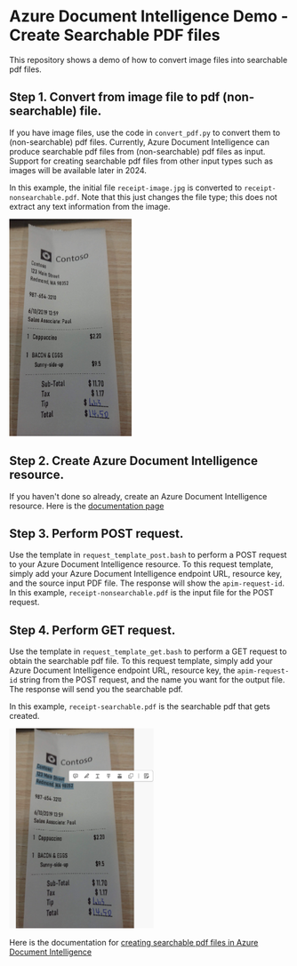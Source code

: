 # Azure Document Intelligence Demo - Create Searchable PDF files
This repository shows a demo of how to convert image files into searchable pdf files. 

## Step 1. Convert from image file to pdf (non-searchable) file. 
If you have image files, use the code in `convert_pdf.py` to convert them to (non-searchable) pdf files. Currently, Azure Document Intelligence can produce searchable pdf files from (non-searchable) pdf files as input. Support for creating searchable pdf files from other input types such as images will be available later in 2024. 


In this example, the initial file `receipt-image.jpg` is converted to `receipt-nonsearchable.pdf`. Note that this just changes the file type; this does not extract any text information from the image. 

<img src="receipt-image.jpg" alt="Initial image" width="220"/>


## Step 2. Create Azure Document Intelligence resource.
If you haven't done so already, create an Azure Document Intelligence resource. Here is the [documentation page](https://learn.microsoft.com/en-us/azure/ai-services/document-intelligence/create-document-intelligence-resource?view=doc-intel-4.0.0)

## Step 3. Perform POST request.
Use the template in `request_template_post.bash` to perform a POST request to your Azure Document Intelligence resource. To this request template, simply add your Azure Document Intelligence endpoint URL, resource key, and the source input PDF file. The response will show the `apim-request-id`. In this example, `receipt-nonsearchable.pdf` is the input file for the POST request. 

## Step 4. Perform GET request. 
Use the template in `request_template_get.bash` to perform a GET request to obtain the searchable pdf file. To this request template, simply add your Azure Document Intelligence endpoint URL, resource key, the `apim-request-id` string from the POST request, and the name you want for the output file. The response will send you the searchable pdf. 

In this example, `receipt-searchable.pdf` is the searchable pdf that gets created. 

<img src="searchable-demo.png" alt="Searchable pdf" width="260"/>

Here is the documentation for [creating searchable pdf files in Azure Document Intelligence](https://learn.microsoft.com/en-us/azure/ai-services/document-intelligence/concept-read?view=doc-intel-4.0.0&tabs=sample-code#searchable-pdf)
